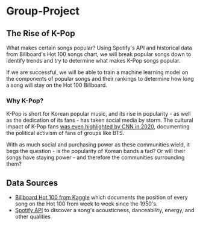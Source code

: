 # Group-Project

## The Rise of K-Pop
What makes certain songs popular? Using Spotify's API and historical data from Billboard's Hot 100 songs chart, we will break popular songs down to identify trends and try to determine what makes K-Pop songs popular.

If we are successful, we will be able to train a machine learning model on the components of popular songs and their rankings to determine how long a song will stay on the Hot 100 Billboard.

### Why K-Pop?
K-Pop is short for Korean popular music, and its rise in popularity - as well as the dedication of its fans - has taken social media by storm. The cultural impact of K-Pop fans [was even highlighted by CNN in 2020](https://www.cnn.com/2020/06/22/asia/k-pop-fandom-activism-intl-hnk/index.html), documenting the political activism of fans of groups like BTS. 

With as much social and purchasing power as these communities wield, it begs the question - is the popularity of Korean bands a fad? Or will their songs have staying power - and therefore the communities surrounding them?

## Data Sources

- [Billboard Hot 100 from Kaggle](https://www.kaggle.com/dhruvildave/billboard-the-hot-100-songs) which documents the position of every song on the Hot 100 from week to week since the 1950's.
- [Spotify API](https://developer.spotify.com/documentation/web-api/reference/#endpoint-get-recommendations) to discover a song's acousticness, danceability, energy, and other qualities
